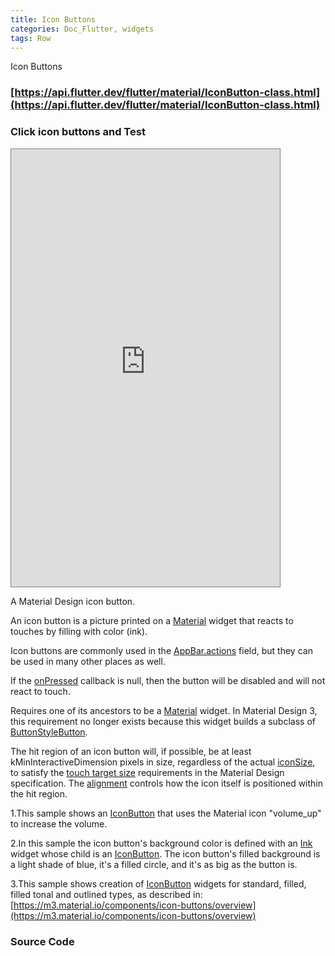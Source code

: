 ```yaml
---
title: Icon Buttons
categories: Doc_Flutter, widgets
tags: Row
---
```

Icon Buttons

### [https://api.flutter.dev/flutter/material/IconButton-class.html](https://api.flutter.dev/flutter/material/IconButton-class.html)

### Click icon buttons and Test

<iframe src="https://kissthecoke.github.io/doc_flutter_samples//" style="width:430px;height:700px;border:1px solid gray"></iframe>


A Material Design icon button.

An icon button is a picture printed on a [Material](https://api.flutter.dev/flutter/material/Material-class.html) widget that reacts to touches by filling with color (ink).

Icon buttons are commonly used in the [AppBar.actions](https://api.flutter.dev/flutter/material/AppBar/actions.html) field, but they can be used in many other places as well.

If the [onPressed](https://api.flutter.dev/flutter/material/IconButton/onPressed.html) callback is null, then the button will be disabled and will not react to touch.

Requires one of its ancestors to be a [Material](https://api.flutter.dev/flutter/material/Material-class.html) widget. In Material Design 3, this requirement no longer exists because this widget builds a subclass of [ButtonStyleButton](https://api.flutter.dev/flutter/material/ButtonStyleButton-class.html).

The hit region of an icon button will, if possible, be at least kMinInteractiveDimension pixels in size, regardless of the actual [iconSize](https://api.flutter.dev/flutter/material/IconButton/iconSize.html), to satisfy the [touch target size](https://material.io/design/layout/spacing-methods.html#touch-targets) requirements in the Material Design specification. The [alignment](https://api.flutter.dev/flutter/material/IconButton/alignment.html) controls how the icon itself is positioned within the hit region.

1.This sample shows an [IconButton](https://api.flutter.dev/flutter/material/IconButton-class.html) that uses the Material icon "volume_up" to increase the volume.

2.In this sample the icon button's background color is defined with an [Ink](https://api.flutter.dev/flutter/material/Ink-class.html) widget whose child is an [IconButton](https://api.flutter.dev/flutter/material/IconButton-class.html). The icon button's filled background is a light shade of blue, it's a filled circle, and it's as big as the button is.

3.This sample shows creation of [IconButton](https://api.flutter.dev/flutter/material/IconButton-class.html) widgets for standard, filled, filled tonal and outlined types, as described in: [https://m3.material.io/components/icon-buttons/overview](https://m3.material.io/components/icon-buttons/overview)


### Source Code


<script src="https://gist.github.com/kissthecoke/ce3396dd881fd6e0a2819f1df16f0d29.js"></script>
